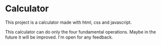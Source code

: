 # Calculator
This project is a calculator made with html, css and javascript.

This calculator can do only the four fundamental operations. Maybe in the future it will be improved.
I'm open for any feedback.